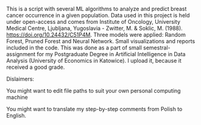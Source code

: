 This is a script with several ML algorithms to analyze and predict breast cancer occurrence in a given population. 
Data used in this project is held under open-access and comes from Institute of Oncology, University Medical Centre, Ljubljana, 
Yugoslavia - Zwitter, M. & Soklic, M. (1988). https://doi.org/10.24432/C51P4M. 
Three models were applied: Random Forest, Pruned Forest and Neural Network. 
Small visualizations and reports included in the code. 
This was done as a part of small semestral-assignment for my Postgraduate Degree in Artificial Intelligence in Data Analysis (University of Economics in Katowice). 
I upload it, because it received a good grade.

Dislaimers:

You might want to edit file paths to suit your own personal computing machine

You might want to translate my step-by-step comments from Polish to English.
